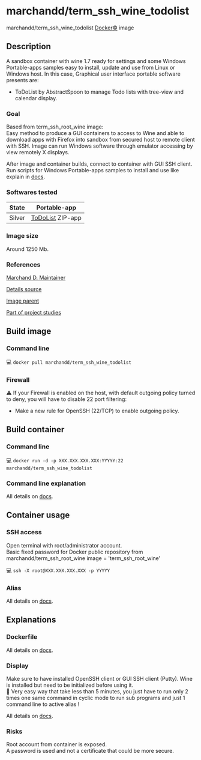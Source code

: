 # marchandd/term_ssh_wine_todolist

marchandd/term_ssh_wine_todolist [Docker:copyright:](https://docs.docker.com/ "Docker") image

## Description

A sandbox container with wine 1.7 ready for settings and some Windows Portable-apps samples easy to install, update and use from Linux or Windows host.
In this case, Graphical user interface portable software presents are:
- ToDoList by AbstractSpoon to manage Todo lists with tree-view and 
calendar display.

### Goal

Based from term_ssh_root_wine image:  
Easy method to produce a GUI containers to access to Wine and able to download apps with Firefox into sandbox from secured host to remote client with SSH.
Image can run Windows software through emulator accessing by view remotely X displays.

After image and container builds, connect to container with GUI SSH client.  
Run scripts for Windows Portable-apps samples to install and use like explain in [docs](https://github.com/marchandd/term_ssh_wine_todolist/blob/master/docs/summary.md "Summary").

### Softwares tested

| State | Portable-app  
| --- | ---  
| Silver | [ToDoList](https://github.com/marchandd/term_ssh_wine_todolist/blob/master/docs/todolist.md "ToDoList_Details") ZIP-app  

### Image size

Around 1250 Mb.

### References

[Marchand D. Maintainer](https://github.com/marchandd/ "Maintainer")

[Details source](https://github.com/marchandd/term_ssh_wine_todolist/ "Details")

[Image parent](https://github.com/marchandd/term_ssh_root_wine/ "Parent")

[Part of project studies](https://github.com/marchandd/docker_index/ "References")

## Build image

### Command line

:computer: `docker pull marchandd/term_ssh_wine_todolist`

### Firewall

:warning: If your Firewall is enabled on the host, with default outgoing policy turned to 
deny, 
you will have to disable 22 port filtering:  
- Make a new rule for OpenSSH (22/TCP) to enable outgoing policy.

## Build container

### Command line

:computer: `docker run -d -p XXX.XXX.XXX.XXX:YYYYY:22 marchandd/term_ssh_wine_todolist`

### Command line explanation

All details on [docs](https://github.com/marchandd/term_ssh_wine_todolist/blob/master/docs/summary.md "Summary").

## Container usage

### SSH access

Open terminal with root/administrator account.  
Basic fixed password for Docker public repository from marchandd/term_ssh_root_wine image = 'term_ssh_root_wine'

:computer: `ssh -X root@XXX.XXX.XXX.XXX -p YYYYY`

### Alias

All details on [docs](https://github.com/marchandd/term_ssh_wine_todolist/blob/master/docs/summary.md "Summary").

## Explanations

### Dockerfile

All details on [docs](https://github.com/marchandd/term_ssh_wine_todolist/blob/master/docs/summary.md "Summary").

### Display

Make sure to have installed OpenSSH client or GUI SSH client (Putty).
Wine is installed but need to be initialized before using it.  
:star2: Very easy way that take less than 5 minutes, you just have to run only 2 times one same command in cyclic mode to run sub programs and just 1 command line to active alias !

All details on [docs](https://github.com/marchandd/term_ssh_wine_todolist/blob/master/docs/summary.md "Summary").

### Risks

Root account from container is exposed.  
A password is used and not a certificate that could be more secure.
